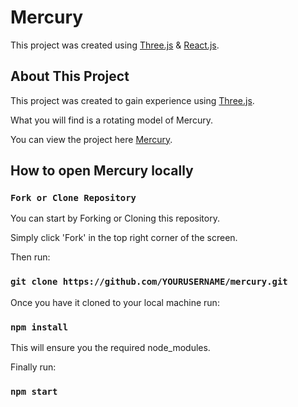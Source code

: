 # Mercury

This project was created using [Three.js](https://threejs.org/) & [React.js](https://reactjs.org/?msclkid=e17c8c08c72e11ec9a297af88393c3b6).

## About This Project

This project was created to gain experience using [Three.js](https://threejs.org/).

What you will find is a rotating model of Mercury.

You can view the project here [Mercury](https://rasnerk.github.io/mercury/).

## How to open Mercury locally

### `Fork or Clone Repository`

You can start by Forking or Cloning this repository.

Simply click 'Fork' in the top right corner of the screen.

Then run:

### `git clone https://github.com/YOURUSERNAME/mercury.git`

Once you have it cloned to your local machine run:

### `npm install`

This will ensure you the required node_modules.

Finally run:

### `npm start`